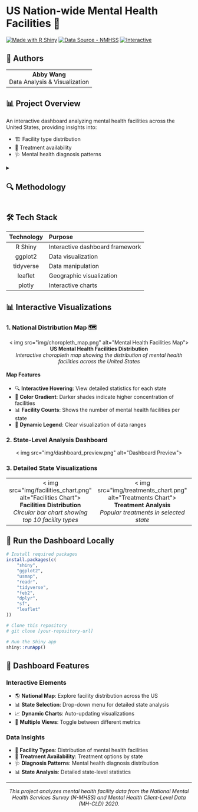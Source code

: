# US Nation-wide Mental Health Facilities 🏥

[![Made with R Shiny](https://img.shields.io/badge/R-Shiny-blue?logo=R&logoColor=white)](https://shiny.rstudio.com/)
[![Data Source - NMHSS](https://img.shields.io/badge/Data-NMHSS%202020-green)](https://www.samhsa.gov/)
[![Interactive](https://img.shields.io/badge/Interactive-Dashboard-orange)](https://www.samhsa.gov/)

## 👥 Authors
<table>
  <tr>
    <td align="center">
      <div>
        <b>Abby Wang</b>
        <br>
        Data Analysis & Visualization
      </div>
    </td>
</table>

## 📊 Project Overview

An interactive dashboard analyzing mental health facilities across the United States, providing insights into:
- 🏗️ Facility type distribution
- 💊 Treatment availability
- 🩺 Mental health diagnosis patterns

<details>
<summary><h2>🔍 Methodology</h2></summary>

### 1️⃣ Data Preprocessing

<details>
<summary><b>Facility Type Analysis</b></summary>

```mermaid
graph TD
    A[Raw Data] --> B[Filter Rows]
    B --> C[Process FACILITYTYPE]
    C --> D[Decode Names]
    D --> E[Count by State]
    E --> F[Circular Bar Graphs]
```

- Processed 'FACILITYTYPE' variable (1-13 encoding)
- Decoded facility names
- Created state-wise facility counts
- Generated top 10 facility visualizations
</details>

<details>
<summary><b>Treatment Analysis</b></summary>

```mermaid
graph TD
    A[Create Subsets] --> B[17 state_treatment_n]
    B --> C[Full Join Operations]
    C --> D[Transform Format]
    D --> E[Final Dataset]
```

- Created 17 treatment subsets
- Merged using full-join operations
- Transformed into long format
- Columns: LST, treatments, counts
</details>

<details>
<summary><b>Mental Health Disease Analysis</b></summary>

- Analyzed MH1, MH2, MH3 variables
- Captured comorbidities
- Joined by LST and illness_type
- Aggregated disease distribution
</details>

### 2️⃣ Geographic Mapping

<table>
  <tr>
    <th>Component</th>
    <th>Description</th>
  </tr>
  <tr>
    <td><b>State Code Mapping</b></td>
    <td>Created mapping system between codes and abbreviations</td>
  </tr>
  <tr>
    <td><b>Diagnosis Coding</b></td>
    <td>Categorized using NUMMHS variable (0-3 range)</td>
  </tr>
  <tr>
    <td><b>Data Integration</b></td>
    <td>Merged facility and diagnosis data using STATE key</td>
  </tr>
</table>

### 3️⃣ Visualization Implementation

<div align="center">

| Type | Description | Tool Used |
|:---:|:---|:---:|
| 🗺️ Choropleth | Distribution map | Leaflet |
| 📊 Dashboard | Circular bar charts | ggplot2 |
| 📈 Distribution | Diagnosis patterns | Plotly |

</div>
</details>

## 🛠️ Tech Stack

<div align="center">

| Technology | Purpose |
|:---:|:---|
| R Shiny | Interactive dashboard framework |
| ggplot2 | Data visualization |
| tidyverse | Data manipulation |
| leaflet | Geographic visualization |
| plotly | Interactive charts |

</div>

## 📊 Interactive Visualizations

### 1. National Distribution Map 🗺️

<div align="center">
< img src="img/choropleth_map.png" alt="Mental Health Facilities Map">
<br>
<b>US Mental Health Facilities Distribution</b>
<br>
<em>Interactive choropleth map showing the distribution of mental health facilities across the United States</em>
</div>

#### Map Features
- 🔍 **Interactive Hovering**: View detailed statistics for each state
- 🎨 **Color Gradient**: Darker shades indicate higher concentration of facilities
- 📊 **Facility Counts**: Shows the number of mental health facilities per state
- 🔄 **Dynamic Legend**: Clear visualization of data ranges

### 2. State-Level Analysis Dashboard

<div align="center">
< img src="img/dashboard_preview.png" alt="Dashboard Preview">
</div>

### 3. Detailed State Visualizations

<table>
<tr>
<td width="33%" align="center">
< img src="img/facilities_chart.png" alt="Facilities Chart">
<br>
<b>Facilities Distribution</b>
<br>
<em>Circular bar chart showing top 10 facility types</em>
</td>
<td width="33%" align="center">
< img src="img/treatments_chart.png" alt="Treatments Chart">
<br>
<b>Treatment Analysis</b>
<br>
<em>Popular treatments in selected state</em>
</td>
<td width="33%" align="center">
< img src="img/diagnosis_chart.png" alt="Diagnosis Chart">
<br>
<b>Diagnosis Patterns</b>
<br>
<em>Mental health diagnosis distribution</em>
</td>
</tr>
</table>

## 🚀 Run the Dashboard Locally

```R
# Install required packages
install.packages(c(
    "shiny",
    "ggplot2",
    "usmap",
    "readr",
    "tidyverse",
    "feb2",
    "dplyr",
    "sf",
    "leaflet"
))

# Clone this repository
# git clone [your-repository-url]

# Run the Shiny app
shiny::runApp()
```

## 🎯 Dashboard Features

### Interactive Elements
- 🌎 **National Map**: Explore facility distribution across the US
- 📊 **State Selection**: Drop-down menu for detailed state analysis
- 📈 **Dynamic Charts**: Auto-updating visualizations
- 🔄 **Multiple Views**: Toggle between different metrics

### Data Insights
- 🏥 **Facility Types**: Distribution of mental health facilities
- 💊 **Treatment Availability**: Treatment options by state
- 🩺 **Diagnosis Patterns**: Mental health diagnosis distribution
- 📊 **State Analysis**: Detailed state-level statistics



---
<div align="center">
  <i>This project analyzes mental health facility data from the National Mental Health Services Survey (N-MHSS) and Mental Health Client-Level Data (MH-CLD) 2020.</i>
</div>
